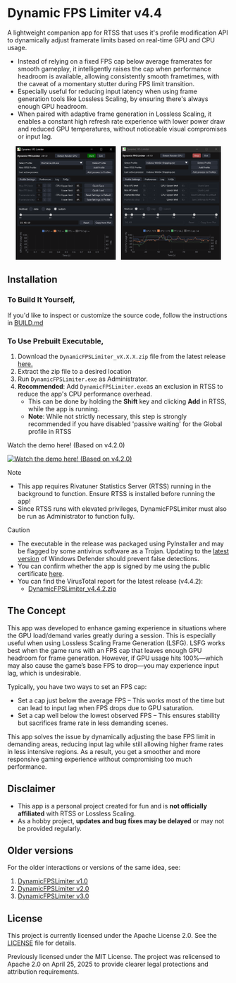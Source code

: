 # Dynamic FPS Limiter v4.4

A lightweight companion app for RTSS that uses it's profile modification API to dynamically adjust framerate limits based on real-time GPU and CPU usage. 
- Instead of relying on a fixed FPS cap below average framerates for smooth gameplay, it intelligently raises the cap when performance headroom is available, allowing consistently smooth frametimes, with the caveat of a momentary stutter during FPS limit transition.
- Especially useful for reducing input latency when using frame generation tools like Lossless Scaling, by ensuring there's always enough GPU headroom.
- When paired with adaptive frame generation in Lossless Scaling, it enables a constant high refresh rate experience with lower power draw and reduced GPU temperatures, without noticeable visual compromises or input lag.

<p align="center">
  <img src="docs/Images/v4.1.0_2025-05-31-09-50-18.gif" width="45%" />
  &nbsp;
  <img src="docs/Images/v4.1.0_2025-05-31-09-43-54.gif" width="45%" />
</p>

## Installation

### To Build It Yourself,
If you'd like to inspect or customize the source code, follow the instructions in [BUILD.md](/src/BUILD.md)

### To Use Prebuilt Executable,
1. Download the `DynamicFPSLimiter_vX.X.X.zip` file from the latest release [here.](https://github.com/SameSalamander5710/DynamicFPSLimiter/releases)
2. Extract the zip file to a desired location
3. Run `DynamicFPSLimiter.exe`  as Administrator.
4. **Recommended**: Add `DynamicFPSLimiter.exe`as an exclusion in RTSS to reduce the app's CPU performance overhead. 
    - This can be done by holding the **Shift** key and clicking **Add** in RTSS, while the app is running.
    - **Note**: While not strictly necessary, this step is strongly recommended if you have disabled 'passive waiting' for the Global profile in RTSS

Watch the demo here! (Based on v4.2.0)

<a href="https://www.youtube.com/watch?v=6r3l5ebymew" target="_blank" rel="noopener noreferrer">
  <img src="https://img.youtube.com/vi/6r3l5ebymew/hqdefault.jpg" width="45%" alt="Watch the demo here! (Based on v4.2.0)">
</a>

> [!NOTE]
> - This app requires Rivatuner Statistics Server (RTSS) running in the background to function. Ensure RTSS is installed before running the app!
> - Since RTSS runs with elevated privileges, DynamicFPSLimiter must also be run as Administrator to function fully.

> [!CAUTION]
> - The executable in the release was packaged using PyInstaller and may be flagged by some antivirus software as a Trojan. Updating to the [latest version](https://www.microsoft.com/en-us/wdsi/defenderupdates) of Windows Defender should prevent false detections. 
> - You can confirm whether the app is signed by me using the public certificate [here](/src/Public_SameSalamander5710.cer).
> - You can find the VirusTotal report for the latest release (v4.4.2):
>   - [DynamicFPSLimiter_v4.4.2.zip](https://www.virustotal.com/gui/file/548be25493169765ab3a777ea878abc1934d46527fce629ec015a7a819e6c91b)

## The Concept
This app was developed to enhance gaming experience in situations where the GPU load/demand varies greatly during a session. This is especially useful when using Lossless Scaling Frame Generation (LSFG). LSFG works best when the game runs with an FPS cap that leaves enough GPU headroom for frame generation. However, if GPU usage hits 100%—which may also cause the game’s base FPS to drop—you may experience input lag, which is undesirable.

Typically, you have two ways to set an FPS cap:
- Set a cap just below the average FPS – This works most of the time but can lead to input lag when FPS drops due to GPU saturation.
- Set a cap well below the lowest observed FPS – This ensures stability but sacrifices frame rate in less demanding scenes.

This app solves the issue by dynamically adjusting the base FPS limit in demanding areas, reducing input lag while still allowing higher frame rates in less intensive regions. As a result, you get a smoother and more responsive gaming experience without compromising too much performance.

## Disclaimer

- This app is a personal project created for fun and is **not officially affiliated** with RTSS or Lossless Scaling.
- As a hobby project, **updates and bug fixes may be delayed** or may not be provided regularly.

## Older versions 

For the older interactions or versions of the same idea, see:
1. [DynamicFPSLimiter v1.0](https://github.com/SameSalamander5710/DynamicFPSLimiter/tree/DFL_v1)
2. [DynamicFPSLimiter v2.0](https://github.com/SameSalamander5710/DynamicFPSLimiter/tree/DFL_v2)
3. [DynamicFPSLimiter v3.0](https://github.com/SameSalamander5710/DynamicFPSLimiter/tree/DFL_v3)

## License

This project is currently licensed under the Apache License 2.0. See the [LICENSE](./LICENSE.txt) file for details.

Previously licensed under the MIT License. The project was relicensed to Apache 2.0 on April 25, 2025 to provide clearer legal protections and attribution requirements.

<!-- ## Miscellaneous -->
